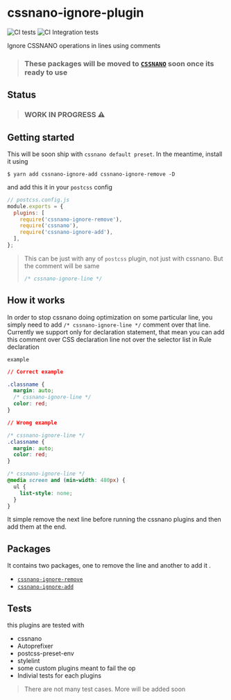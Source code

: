 # cssnano-ignore-plugin

![CI tests](https://github.com/anikethsaha/cssnano-ignore-plugin/workflows/CI%20tests/badge.svg?branch=master&event=push)
![CI Integration tests](https://github.com/anikethsaha/cssnano-ignore-plugin/workflows/CI%20Integration%20tests/badge.svg?branch=master&event=push)

Ignore CSSNANO operations in lines using comments

> ### These packages will be moved to [`CSSNANO`](https://github.com/cssnano/cssnano) soon once its ready to use

## Status

> ### WORK IN PROGRESS :warning:

## Getting started

This will be soon ship with `cssnano default preset`.
In the meantime, install it using

`$ yarn add cssnano-ignore-add cssnano-ignore-remove -D`

and add this it in your `postcss` config

```js
// postcss.config.js
module.exports = {
  plugins: [
    require('cssnano-ignore-remove'),
    require('cssnano'),
    require('cssnano-ignore-add'),
  ],
};
```

> This can be just with any of `postcss` plugin, not just with cssnano. But the comment will be same
>
> ```css
> /* cssnano-ignore-line */
> ```

## How it works

In order to stop cssnano doing optimization on some particular line, you simply need to add `/* cssnano-ignore-line */` comment over that line.
Currently we support only for declaration statement, that mean you can add this comment over CSS declaration line not over the selector list in Rule declaration

`example`

```css
// Correct example

.classname {
  margin: auto;
  /* cssnano-ignore-line */
  color: red;
}

// Wrong example

/* cssnano-ignore-line */
.classname {
  margin: auto;
  color: red;
}

/* cssnano-ignore-line */
@media screen and (min-width: 480px) {
  ul {
    list-style: none;
  }
}
```

It simple remove the next line before running the cssnano plugins and then add them at the end.

## Packages

It contains two packages, one to remove the line and another to add it .

- [`cssnano-ignore-remove`](#cssnano-ignore-remove)
- [`cssnano-ignore-add`](#cssnano-ignore-add)

## Tests

this plugins are tested with

- cssnano
- Autoprefixer
- postcss-preset-env
- stylelint
- some custom plugins meant to fail the op
- Indivial tests for each plugins

> There are not many test cases. More will be added soon
